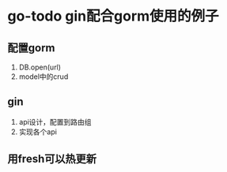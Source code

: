 # go-todo gin配合gorm使用的例子

## 配置gorm
1. DB.open(url)
2. model中的crud

## gin
1. api设计，配置到路由组
2. 实现各个api

## 用fresh可以热更新
 

